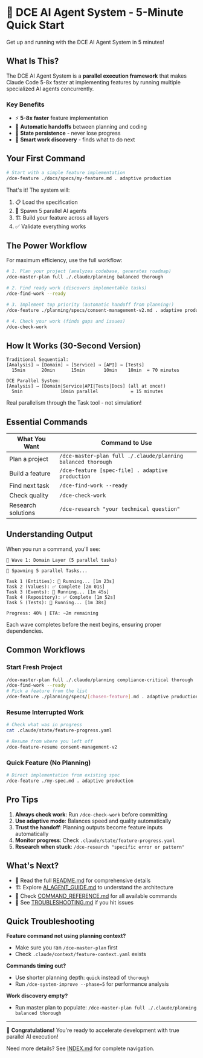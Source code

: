 # 🚀 DCE AI Agent System - 5-Minute Quick Start

Get up and running with the DCE AI Agent System in 5 minutes!

## What Is This?

The DCE AI Agent System is a **parallel execution framework** that makes Claude Code 5-8x faster at implementing features by running multiple specialized AI agents concurrently.

### Key Benefits
- ⚡ **5-8x faster** feature implementation
- 🔄 **Automatic handoffs** between planning and coding
- 💾 **State persistence** - never lose progress
- 🎯 **Smart work discovery** - finds what to do next

## Your First Command

```bash
# Start with a simple feature implementation
/dce-feature ./docs/specs/my-feature.md . adaptive production
```

That's it! The system will:
1. 📋 Load the specification
2. 🚀 Spawn 5 parallel AI agents
3. 🏗️ Build your feature across all layers
4. ✅ Validate everything works

## The Power Workflow

For maximum efficiency, use the full workflow:

```bash
# 1. Plan your project (analyzes codebase, generates roadmap)
/dce-master-plan full ./.claude/planning balanced thorough

# 2. Find ready work (discovers implementable tasks)
/dce-find-work --ready

# 3. Implement top priority (automatic handoff from planning!)
/dce-feature ./planning/specs/consent-management-v2.md . adaptive production

# 4. Check your work (finds gaps and issues)
/dce-check-work
```

## How It Works (30-Second Version)

```
Traditional Sequential:
[Analysis] → [Domain] → [Service] → [API] → [Tests]
  15min      20min      15min       10min    10min  = 70 minutes

DCE Parallel System:
[Analysis] → [Domain|Service|API|Tests|Docs] (all at once!)
  5min              10min parallel            = 15 minutes
```

Real parallelism through the Task tool - not simulation!

## Essential Commands

| What You Want | Command to Use |
|--------------|----------------|
| Plan a project | `/dce-master-plan full ./.claude/planning balanced thorough` |
| Build a feature | `/dce-feature [spec-file] . adaptive production` |
| Find next task | `/dce-find-work --ready` |
| Check quality | `/dce-check-work` |
| Research solutions | `/dce-research "your technical question"` |

## Understanding Output

When you run a command, you'll see:

```
🌊 Wave 1: Domain Layer (5 parallel tasks)
━━━━━━━━━━━━━━━━━━━━━━━━━━━━━━━━━━━━━━
🚀 Spawning 5 parallel Tasks...

Task 1 (Entities): 🔄 Running... [1m 23s]
Task 2 (Values): ✅ Complete [2m 01s]
Task 3 (Events): 🔄 Running... [1m 45s]
Task 4 (Repository): ✅ Complete [1m 52s]
Task 5 (Tests): 🔄 Running... [1m 38s]

Progress: 40% | ETA: ~2m remaining
```

Each wave completes before the next begins, ensuring proper dependencies.

## Common Workflows

### Start Fresh Project
```bash
/dce-master-plan full ./.claude/planning compliance-critical thorough
/dce-find-work --ready
# Pick a feature from the list
/dce-feature ./planning/specs/[chosen-feature].md . adaptive production
```

### Resume Interrupted Work
```bash
# Check what was in progress
cat .claude/state/feature-progress.yaml

# Resume from where you left off
/dce-feature-resume consent-management-v2
```

### Quick Feature (No Planning)
```bash
# Direct implementation from existing spec
/dce-feature ./my-spec.md . adaptive production
```

## Pro Tips

1. **Always check work**: Run `/dce-check-work` before committing
2. **Use adaptive mode**: Balances speed and quality automatically  
3. **Trust the handoff**: Planning outputs become feature inputs automatically
4. **Monitor progress**: Check `.claude/state/feature-progress.yaml`
5. **Research when stuck**: `/dce-research "specific error or pattern"`

## What's Next?

- 📖 Read the full [README.md](./README.md) for comprehensive details
- 🏗️ Explore [AI_AGENT_GUIDE.md](./docs/AI_AGENT_GUIDE.md) to understand the architecture
- 🔧 Check [COMMAND_REFERENCE.md](./COMMAND_REFERENCE.md) for all available commands
- 🐛 See [TROUBLESHOOTING.md](./docs/TROUBLESHOOTING.md) if you hit issues

## Quick Troubleshooting

**Feature command not using planning context?**
- Make sure you ran `/dce-master-plan` first
- Check `.claude/context/feature-context.yaml` exists

**Commands timing out?**
- Use shorter planning depth: `quick` instead of `thorough`
- Run `/dce-system-improve --phase=5` for performance analysis

**Work discovery empty?**
- Run master plan to populate: `/dce-master-plan full ./.claude/planning balanced thorough`

---

🎉 **Congratulations!** You're ready to accelerate development with true parallel AI execution!

Need more details? See [INDEX.md](./INDEX.md) for complete navigation.